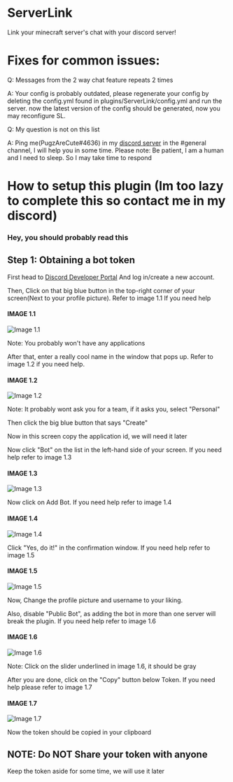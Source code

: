 # ServerLink
Link your minecraft server's chat with your discord server!

# Fixes for common issues:
Q: Messages from the 2 way chat feature repeats 2 times

A: Your config is probably outdated, please regenerate your config by deleting the config.yml found in plugins/ServerLink/config.yml and run the server. now the latest version of the config should be generated, now you may reconfigure SL.

Q: My question is not on this list

A: Ping me(PugzAreCute#4636) in my [discord server](https://discord.gg/geNRqMu5XW) in the #general channel, I will help you in some time. Please note: Be patient, I am a human and I need to sleep. So I may take time to respond

# How to setup this plugin (Im too lazy to complete this so contact me in my discord)

### Hey, you should probably read this

## Step 1: Obtaining a bot token
First head to [Discord Developer Portal](https://discord.com/developers/applications) And log in/create a new account.

Then, Click on that big blue button in the top-right corner of your screen(Next to your profile picture). Refer to image 1.1 If you need help

#### IMAGE 1.1

![Image 1.1](https://i.imgur.com/UhuKUR2.png)

Note: You probably won't have any applications

After that, enter a really cool name in the window that pops up. Refer to image 1.2 if you need help.

#### IMAGE 1.2

![Image 1.2](https://i.imgur.com/Soe8rYX.png)

Note: It probably wont ask you for a team, if it asks you, select "Personal"

Then click the big blue button that says "Create"

Now in this screen copy the application id, we will need it later

Now click "Bot" on the list in the left-hand side of your screen. If you need help refer to image 1.3

#### IMAGE 1.3

![Image 1.3](https://i.imgur.com/LgZNmuK.png)

Now click on Add Bot. If you need help refer to image 1.4

#### IMAGE 1.4

![Image 1.4](https://i.imgur.com/VriTZEb.png)

Click "Yes, do it!" in the confirmation window. If you need help refer to image 1.5

#### IMAGE 1.5

![Image 1.5](https://i.imgur.com/dLhYDQE.png)

Now, Change the profile picture and username to your liking.

Also, disable "Public Bot", as adding the bot in more than one server will break the plugin. If you need help refer to image 1.6

#### IMAGE 1.6

![Image 1.6](https://i.imgur.com/l83t0Tr.png)

Note: Click on the slider underlined in image 1.6, it should be gray

After you are done, click on the "Copy" button below Token. If you need help please refer to image 1.7

#### IMAGE 1.7

![Image 1.7](https://i.imgur.com/ne82qkV.png)

Now the token should be copied in your clipboard

## NOTE: Do NOT Share your token with anyone

Keep the token aside for some time, we will use it later